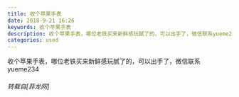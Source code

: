 ```yaml
---
title: 收个苹果手表
date: 2018-9-21 16:26
keywords: 收个苹果手表
description: 收个苹果手表，哪位老铁买来新鲜感玩腻了的，可以出手了，微信联系yueme234  
categories: used
---
```

<td class="t_f" id="postmessage_1855975">

收个苹果手表，哪位老铁买来新鲜感玩腻了的，可以出手了，微信联系yueme234  </td>
###### 转载自[菲龙网]